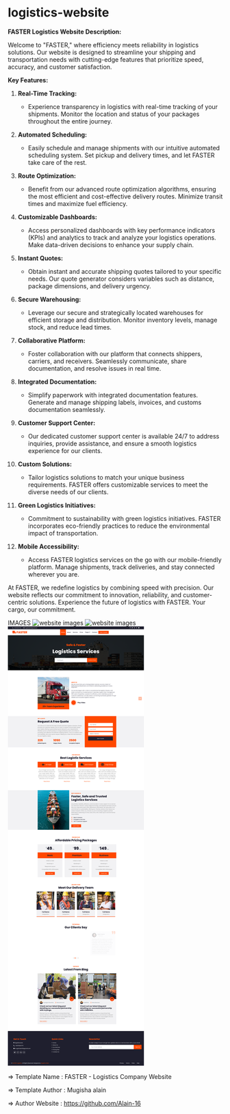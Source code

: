 # logistics-website
**FASTER Logistics Website Description:**

Welcome to "FASTER," where efficiency meets reliability in logistics solutions. Our website is designed to streamline your shipping and transportation needs with cutting-edge features that prioritize speed, accuracy, and customer satisfaction.

**Key Features:**

1. **Real-Time Tracking:**
   - Experience transparency in logistics with real-time tracking of your shipments. Monitor the location and status of your packages throughout the entire journey.

2. **Automated Scheduling:**
   - Easily schedule and manage shipments with our intuitive automated scheduling system. Set pickup and delivery times, and let FASTER take care of the rest.

3. **Route Optimization:**
   - Benefit from our advanced route optimization algorithms, ensuring the most efficient and cost-effective delivery routes. Minimize transit times and maximize fuel efficiency.

4. **Customizable Dashboards:**
   - Access personalized dashboards with key performance indicators (KPIs) and analytics to track and analyze your logistics operations. Make data-driven decisions to enhance your supply chain.

5. **Instant Quotes:**
   - Obtain instant and accurate shipping quotes tailored to your specific needs. Our quote generator considers variables such as distance, package dimensions, and delivery urgency.

6. **Secure Warehousing:**
   - Leverage our secure and strategically located warehouses for efficient storage and distribution. Monitor inventory levels, manage stock, and reduce lead times.

7. **Collaborative Platform:**
   - Foster collaboration with our platform that connects shippers, carriers, and receivers. Seamlessly communicate, share documentation, and resolve issues in real time.

8. **Integrated Documentation:**
   - Simplify paperwork with integrated documentation features. Generate and manage shipping labels, invoices, and customs documentation seamlessly.

9. **Customer Support Center:**
   - Our dedicated customer support center is available 24/7 to address inquiries, provide assistance, and ensure a smooth logistics experience for our clients.

10. **Custom Solutions:**
    - Tailor logistics solutions to match your unique business requirements. FASTER offers customizable services to meet the diverse needs of our clients.

11. **Green Logistics Initiatives:**
    - Commitment to sustainability with green logistics initiatives. FASTER incorporates eco-friendly practices to reduce the environmental impact of transportation.

12. **Mobile Accessibility:**
    - Access FASTER logistics services on the go with our mobile-friendly platform. Manage shipments, track deliveries, and stay connected wherever you are.

At FASTER, we redefine logistics by combining speed with precision. Our website reflects our commitment to innovation, reliability, and customer-centric solutions. Experience the future of logistics with FASTER. Your cargo, our commitment.

IMAGES
![website images](img/faster-iphone-view.jpg)
![website images](img/faster-macbook.jpeg)
![website images](img/faster-logistics-prototype.png)

  =>  Template Name    : FASTER - Logistics Company Website
  
  =>  Template Author  : Mugisha alain

  =>  Author Website   : https://github.com/Alain-16


